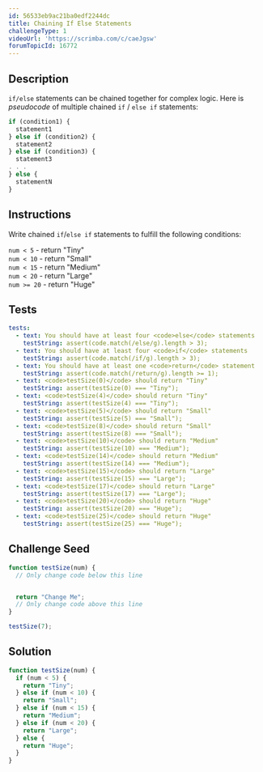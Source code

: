 ```yaml
---
id: 56533eb9ac21ba0edf2244dc
title: Chaining If Else Statements
challengeType: 1
videoUrl: 'https://scrimba.com/c/caeJgsw'
forumTopicId: 16772
---
```


## Description

<section id='description'>

`if/else` statements can be chained together for complex logic. Here is <dfn>pseudocode</dfn> of multiple chained `if` / `else if` statements:

```js
if (condition1) {
  statement1
} else if (condition2) {
  statement2
} else if (condition3) {
  statement3
. . .
} else {
  statementN
}
```

</section>

## Instructions

<section id='instructions'>

Write chained `if`/`else if` statements to fulfill the following conditions:

`num < 5` - return "Tiny"  
`num < 10` - return "Small"  
`num < 15` - return "Medium"  
`num < 20` - return "Large"  
`num >= 20` - return "Huge"

</section>

## Tests

<section id='tests'>

```yml
tests:
  - text: You should have at least four <code>else</code> statements
    testString: assert(code.match(/else/g).length > 3);
  - text: You should have at least four <code>if</code> statements
    testString: assert(code.match(/if/g).length > 3);
  - text: You should have at least one <code>return</code> statement
    testString: assert(code.match(/return/g).length >= 1);
  - text: <code>testSize(0)</code> should return "Tiny"
    testString: assert(testSize(0) === "Tiny");
  - text: <code>testSize(4)</code> should return "Tiny"
    testString: assert(testSize(4) === "Tiny");
  - text: <code>testSize(5)</code> should return "Small"
    testString: assert(testSize(5) === "Small");
  - text: <code>testSize(8)</code> should return "Small"
    testString: assert(testSize(8) === "Small");
  - text: <code>testSize(10)</code> should return "Medium"
    testString: assert(testSize(10) === "Medium");
  - text: <code>testSize(14)</code> should return "Medium"
    testString: assert(testSize(14) === "Medium");
  - text: <code>testSize(15)</code> should return "Large"
    testString: assert(testSize(15) === "Large");
  - text: <code>testSize(17)</code> should return "Large"
    testString: assert(testSize(17) === "Large");
  - text: <code>testSize(20)</code> should return "Huge"
    testString: assert(testSize(20) === "Huge");
  - text: <code>testSize(25)</code> should return "Huge"
    testString: assert(testSize(25) === "Huge");

```

</section>

## Challenge Seed

<section id='challengeSeed'>

<div id='js-seed'>

```js
function testSize(num) {
  // Only change code below this line


  return "Change Me";
  // Only change code above this line
}

testSize(7);
```

</div>

</section>

## Solution

<section id='solution'>

```js
function testSize(num) {
  if (num < 5) {
    return "Tiny";
  } else if (num < 10) {
    return "Small";
  } else if (num < 15) {
    return "Medium";
  } else if (num < 20) {
    return "Large";
  } else {
    return "Huge";
  }
}
```

</section>

